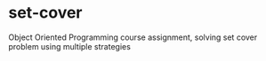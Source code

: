 # set-cover
Object Oriented Programming course assignment, solving set cover problem using multiple strategies
